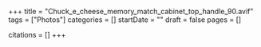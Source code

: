 +++
title = "Chuck_e_cheese_memory_match_cabinet_top_handle_90.avif"
tags = ["Photos"]
categories = []
startDate = ""
draft = false
pages = []

citations = []
+++
